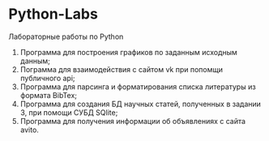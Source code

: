# Python-Labs
<p>Лабораторные работы по Python</p>
<ol>
    <li>Программа для построения графиков по заданным исходным данным;</li>
    <li>Пограмма для взаимодействия с сайтом vk при попомщи публичного api;</li>
    <li>Программа для парсинга и форматирования списка литературы из формата BibTex;</li>
    <li>Программа для создания БД научных статей, полученных в задании 3, при помощи СУБД SQlite;</li>
    <li>Программа для получения информации об объявлениях с сайта avito.</li>
 </ol>
